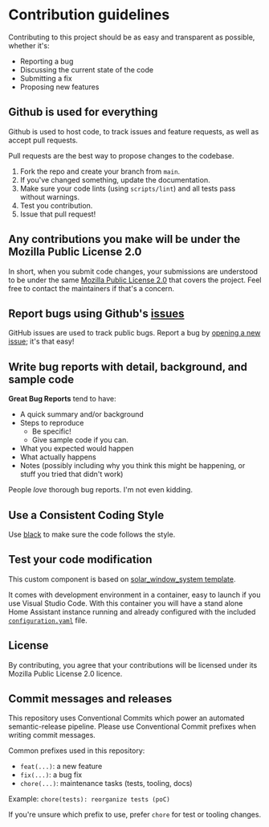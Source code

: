 # Contribution guidelines

Contributing to this project should be as easy and transparent as possible, whether it's:

- Reporting a bug
- Discussing the current state of the code
- Submitting a fix
- Proposing new features

## Github is used for everything

Github is used to host code, to track issues and feature requests, as well as accept pull requests.

Pull requests are the best way to propose changes to the codebase.

1. Fork the repo and create your branch from `main`.
2. If you've changed something, update the documentation.
3. Make sure your code lints (using `scripts/lint`) and all tests pass without warnings.
4. Test you contribution.
5. Issue that pull request!

## Any contributions you make will be under the Mozilla Public License 2.0

In short, when you submit code changes, your submissions are understood to be under the same [Mozilla Public License 2.0](https://www.mozilla.org/en-US/MPL/2.0/) that covers the project. Feel free to contact the maintainers if that's a concern.

## Report bugs using Github's [issues](../../issues)

GitHub issues are used to track public bugs.
Report a bug by [opening a new issue](../../issues/new/choose); it's that easy!

## Write bug reports with detail, background, and sample code

**Great Bug Reports** tend to have:

- A quick summary and/or background
- Steps to reproduce
  - Be specific!
  - Give sample code if you can.
- What you expected would happen
- What actually happens
- Notes (possibly including why you think this might be happening, or stuff you tried that didn't work)

People *love* thorough bug reports. I'm not even kidding.

## Use a Consistent Coding Style

Use [black](https://github.com/ambv/black) to make sure the code follows the style.

## Test your code modification

This custom component is based on [solar_window_system template](https://github.com/jmerifjKriwe/hass_solar_window_system).

It comes with development environment in a container, easy to launch
if you use Visual Studio Code. With this container you will have a stand alone
Home Assistant instance running and already configured with the included
[`configuration.yaml`](./config/configuration.yaml)
file.

## License

By contributing, you agree that your contributions will be licensed under its Mozilla Public License 2.0 licence.

## Commit messages and releases

This repository uses Conventional Commits which power an automated semantic-release
pipeline. Please use Conventional Commit prefixes when writing commit messages.

Common prefixes used in this repository:
- `feat(...)`: a new feature
- `fix(...)`: a bug fix
- `chore(...)`: maintenance tasks (tests, tooling, docs)

Example: `chore(tests): reorganize tests (poC)`

If you're unsure which prefix to use, prefer `chore` for test or tooling changes.
